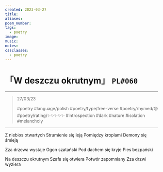 ```yaml
---
created: 2023-03-27
title:
aliases:
poem_number:
tags:
  - poetry
image:
music:
notes:
cssclasses:
  - poetry
---
```

# 「W deszczu okrutnym」 `PL#060`

---

> 27/03/23
> 
> #poetry 
> #language/polish 
> #poetry/type/free-verse 
> #poetry/rhymed/🟡 
> #poetry/rating/✨✨✨✨✨ 
> #introspection #dark #nature #isolation #melancholy 

---

Z niebios otwartych
Strumienie się leją
Pomiędzy kroplami
Demony się śmieją

Zza drzewa wystaje
Ogon szatański
Pod dachem się kryje
Pies bezpański

Na deszczu okrutnym
Szafa się otwiera
Potwór zapomniany
Zza drzwi wyziera